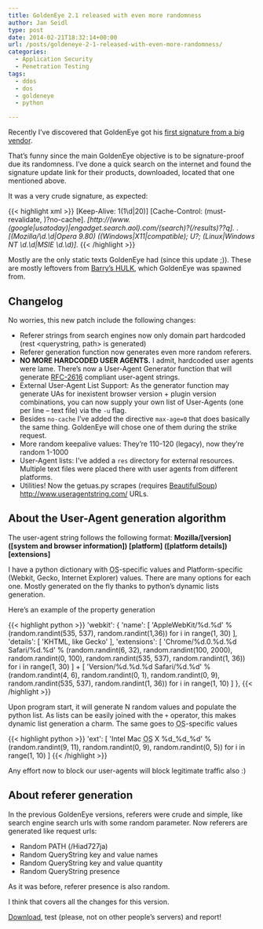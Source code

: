 ```yaml
---
title: GoldenEye 2.1 released with even more randomness
author: Jan Seidl
type: post
date: 2014-02-21T18:32:14+00:00
url: /posts/goldeneye-2-1-released-with-even-more-randomness/
categories:
  - Application Security
  - Penetration Testing
tags:
  - ddos
  - dos
  - goldeneye
  - python

---
```

Recently I&#8217;ve discovered that GoldenEye got his <a href="http://services.netscreen.com/documentation/signatures/HTTP%3ADOS%3AGOLDENEYE-DOS.html" target="_blank">first signature from a big vendor</a>.

That&#8217;s funny since the main GoldenEye objective is to be signature-proof due its randomness. I&#8217;ve done a quick search on the internet and found the signature update link for their products, downloaded, located that one mentioned above.

It was a very crude signature, as expected:

{{< highlight xml >}}
<Pattern>\[Keep-Alive: 1(1\d|20)\]</Pattern>
<Pattern>\[Cache-Control: (must-revalidate, )?no-cache\].*</Pattern>
<Pattern>\[http://(www\.(google|usatoday)|engadget\.search\.aol)\.com/(search)?(/results)?\?q\].*</Pattern>
<Pattern>.*\[(Mozilla/\d\.\d|Opera 9.80) \((Windows|X11|compatible); U?; (Linux|Windows NT \d\.\d|MSIE \d\.\d)\].*</Pattern>
{{< /highlight >}}

Mostly are the only static texts GoldenEye had (since this update ;)). These are mostly leftovers from <a href="http://www.sectorix.com/2012/05/17/hulk-web-server-dos-tool/" target="_blank">Barry&#8217;s HULK</a>, which GoldenEye was spawned from.

## Changelog

No worries, this new patch include the following changes:

  * Referer strings from search engines now only domain part hardcoded (rest <querystring, path> is generated)
  * Referer generation function now generates even more random referers.
  * **NO MORE HARDCODED USER AGENTS.** I admit, hardcoded user agents were lame. There&#8217;s now a User-Agent Generator function that will generate <a href="http://www.w3.org/Protocols/rfc2616/rfc2616-sec14.html" target="_blank">RFC-2616</a> compliant user-agent strings.
  * External User-Agent List Support: As the generator function may generate UAs for inexistent browser version + plugin version combinations, you can now supply your own list of User-Agents (one per line &#8211; text file) via the `-u` flag.
  * Besides `no-cache` I&#8217;ve added the directive `max-age=0` that does basically the same thing. GoldenEye will chose one of them during the strike request.
  * More random keepalive values: They&#8217;re 110-120 (legacy), now they&#8217;re random 1-1000
  * User-Agent lists: I&#8217;ve added a `res` directory for external resources. Multiple text files were placed there with user agents from different platforms.
  * Utilities! Now the getuas.py scrapes (requires <a href="http://www.crummy.com/software/BeautifulSoup/" target="_blank">BeautifulSoup</a>) http://www.useragentstring.com/ URLs.

## About the User-Agent generation algorithm

The user-agent string follows the following format: **Mozilla/\[version\] (\[system and browser information]) [platform\] ([platform details]) [extensions]**

I have a python dictionary with <acronym title="Operating System">OS</acronym>-specific values and Platform-specific (Webkit, Gecko, Internet Explorer) values. There are many options for each one. Mostly generated on the fly thanks to python&#8217;s dynamic lists generation.

Here&#8217;s an example of the property generation

{{< highlight python >}}
'webkit': {
    'name': [ 'AppleWebKit/%d.%d' % (random.randint(535, 537), random.randint(1,36)) for i in range(1, 30) ],
    'details': [ 'KHTML, like Gecko' ],
    'extensions': [ 'Chrome/%d.0.%d.%d Safari/%d.%d' % (random.randint(6, 32), random.randint(100, 2000), random.randint(0, 100), random.randint(535, 537), random.randint(1, 36)) for i in range(1, 30) ] + [ 'Version/%d.%d.%d Safari/%d.%d' % (random.randint(4, 6), random.randint(0, 1), random.randint(0, 9), random.randint(535, 537), random.randint(1, 36)) for i in range(1, 10) ]
},
{{< /highlight >}}

Upon program start, it will generate N random values and populate the python list. As lists can be easily joined with the `+` operator, this makes dynamic list generation a charm. The same goes to <acronym title="Operating System">OS</acronym>-specific values

{{< highlight python >}}
'ext': [ 'Intel Mac <acronym title="Operating System">OS</acronym> X %d_%d_%d' % (random.randint(9, 11), random.randint(0, 9), random.randint(0, 5)) for i in range(1, 10) ]
{{< /highlight >}}

Any effort now to block our user-agents will block legitimate traffic also :)

## About referer generation

In the previous GoldenEye versions, referers were crude and simple, like search engine search urls with some random parameter. Now referers are generated like request urls:

  * Random PATH (/Hiad727ja)
  * Random QueryString key and value names
  * Random QueryString key and value quantity
  * Random QueryString presence

As it was before, referer presence is also random.

I think that covers all the changes for this version. 

[Download][1], test (please, not on other people&#8217;s servers) and report!

 [1]: https://github.com/jseidl/GoldenEye
